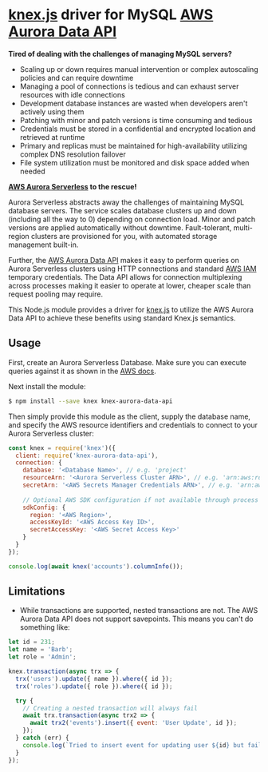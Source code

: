 # [knex.js](https://knexjs.org) driver for MySQL [AWS Aurora Data API](https://docs.aws.amazon.com/AmazonRDS/latest/AuroraUserGuide/data-api.html)

**Tired of dealing with the challenges of managing MySQL servers?**

* Scaling up or down requires manual intervention or complex autoscaling policies and can require downtime
* Managing a pool of connections is tedious and can exhaust server resources with idle connections
* Development database instances are wasted when developers aren't actively using them
* Patching with minor and patch versions is time consuming and tedious
* Credentials must be stored in a confidential and encrypted location and retrieved at runtime
* Primary and replicas must be maintained for high-availability utilizing complex DNS resolution failover
* File system utilization must be monitored and disk space added when needed

**[AWS Aurora Serverless](https://aws.amazon.com/rds/aurora/serverless/) to the rescue!**

Aurora Serverless abstracts away the challenges of maintaining MySQL database servers. The service scales database clusters up and down (including all the way to 0) depending on connection load. Minor and patch versions are applied automatically without downtime. Fault-tolerant, multi-region clusters are provisioned for you, with automated storage management built-in.

Further, the [AWS Aurora Data API](https://docs.aws.amazon.com/AmazonRDS/latest/AuroraUserGuide/data-api.html) makes it easy to perform queries on Aurora Serverless clusters using HTTP connections and standard [AWS IAM](https://aws.amazon.com/iam/) temporary credentials. The Data API allows for connection multiplexing across processes making it easier to operate at lower, cheaper scale than request pooling may require.

This Node.js module provides a driver for [knex.js](https://knexjs.org) to utilize the AWS Aurora Data API to achieve these benefits using standard Knex.js semantics.

## Usage

First, create an Aurora Serverless Database. Make sure you can execute queries against it as shown in the [AWS docs](https://docs.aws.amazon.com/AmazonRDS/latest/AuroraUserGuide/data-api.html#data-api.calling.cli.execute-statment).

Next install the module:

```bash
$ npm install --save knex knex-aurora-data-api
```

Then simply provide this module as the client, supply the database name, and specify the AWS resource identifiers and credentials to connect to your Aurora Serverless cluster:

```js
const knex = require('knex')({
  client: require('knex-aurora-data-api'),
  connection: {
    database: '<Database Name>', // e.g. 'project'
    resourceArn: '<Aurora Serverless Cluster ARN>', // e.g. 'arn:aws:rds:us-west-2:012345678901:cluster:mydbcluster'
    secretArn: '<AWS Secrets Manager Credentials ARN>', // e.g. 'arn:aws:secretsmanager:us-west-2:012345678901:secret:rds-db-credentials/mydbcluster/user',
    
    // Optional AWS SDK configuration if not available through process environment variables like AWS_PROFILE and AWS_REGION
    sdkConfig: {
      region: '<AWS Region>',
      accessKeyId: '<AWS Access Key ID>',
      secretAccessKey: '<AWS Secret Access Key>'
    }
  }
});

console.log(await knex('accounts').columnInfo());
```

## Limitations

* While transactions are supported, nested transactions are not. The AWS Aurora Data API does not support savepoints. This means you can't do something like:

```js
let id = 231;
let name = 'Barb';
let role = 'Admin';

knex.transaction(async trx => {
  trx('users').update({ name }).where({ id });
  trx('roles').update({ role }).where({ id });

  try {
    // Creating a nested transaction will always fail
    await trx.transaction(async trx2 => {
      await trx2('events').insert({ event: 'User Update', id });
    });
  } catch (err) {
    console.log(`Tried to insert event for updating user ${id} but failed: ${err}`;
  }
});
```
